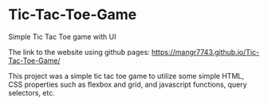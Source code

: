 # Tic-Tac-Toe-Game
Simple Tic Tac Toe game with UI

The link to the website using github pages: https://mangr7743.github.io/Tic-Tac-Toe-Game/

This project was a simple tic tac toe game to utilize some simple HTML, CSS properties such as flexbox and grid, and javascript functions, query selectors, etc.
